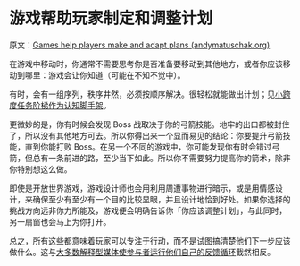 # 游戏帮助玩家制定和调整计划

原文：[Games help players make and adapt plans (andymatuschak.org)](https://notes.andymatuschak.org/z7mU6RxxzJ9FZBCcgbYQsv9nExuK3xVm635Ks)

在游戏中移动时，你通常不需要思考你是否准备要移动到其他地方，或者你应该移动到哪里：游戏会让你知道（可能在不知不觉中）。

有时，会有一组序列，秩序井然，必须按顺序解决。很轻松就能做出计划；见[小跨度任务阶梯作为认知脚手架](https://notes.andymatuschak.org/z2qBbdZidZNjbpdggRbmgeUeVf2H7aCevSYvE)。

更微妙的是，你有时候会发现 Boss 战取决于你的弓箭技能。地牢的出口都被封住了，所以没有其他地方可去。所以你得出来一个显而易见的结论：你要提升弓箭技能，直到你能打败 Boss。在另一个不同的游戏中，你可能发现你有时会错过弓箭，但总有一条前进的路，至少当下如此。所以你不需要努力提高你的箭术，除非你特别想这么做。

即使是开放世界游戏，游戏设计师也会用利用周遭事物进行暗示，或是用情感设计，来确保至少有至少有一个目的比较显眼，并且设计地恰到好处。如果你选择的挑战方向远非你力所能及，游戏便会明确告诉你「你应该调整计划」，与此同时，另一扇窗也会马上为你打开。

总之，所有这些都意味着玩家可以专注于行动，而不是试图搞清楚他们下一步应该做什么。这与[大多数解释型媒体使参与者运行他们自己的反馈循环](https://notes.andymatuschak.org/z6MLXiJ7vmVAxRxhanUJzDcBE6hhhV9oy6Ukc)截然相反。